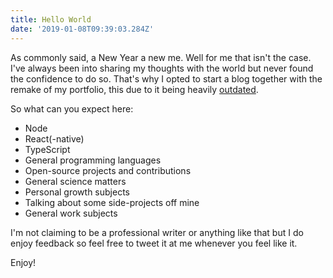 ```yaml
---
title: Hello World
date: '2019-01-08T09:39:03.284Z'
---
```


As commonly said, a New Year a new me. Well for me that isn't the case. I've always
been into sharing my thoughts with the world but never found the confidence to do so.
That's why I opted to start a blog together with the remake of my portfolio, this due
to it being heavily [outdated](https://jovidecroock.github.io).

So what can you expect here:
- Node
- React(-native)
- TypeScript
- General programming languages
- Open-source projects and contributions
- General science matters
- Personal growth subjects
- Talking about some side-projects off mine
- General work subjects

I'm not claiming to be a professional writer or anything like that but I do enjoy
feedback so feel free to tweet it at me whenever you feel like it.

Enjoy!
